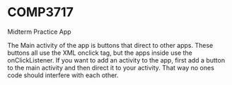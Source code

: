 # COMP3717
Midterm Practice App

The Main activity of the app is buttons that direct to other apps. These buttons all use the XML onclick tag, but the apps inside use the onClickListener. If you want to add an activity to the app, first add a button to the main activity and then direct it to your activity. That way no ones code should interfere with each other. 
